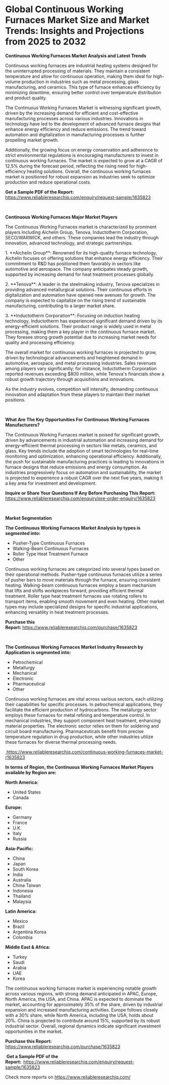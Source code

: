 <p><h1>Global Continuous Working Furnaces Market Size and Market Trends: Insights and Projections from 2025 to 2032</h1></p><p><strong>Continuous Working Furnaces Market Analysis and Latest Trends</strong></p>
<p><p>Continuous working furnaces are industrial heating systems designed for the uninterrupted processing of materials. They maintain a consistent temperature and allow for continuous operation, making them ideal for high-volume production in industries such as metal processing, glass manufacturing, and ceramics. This type of furnace enhances efficiency by minimizing downtime, ensuring better control over temperature distribution and product quality.</p><p>The Continuous Working Furnaces Market is witnessing significant growth, driven by the increasing demand for efficient and cost-effective manufacturing processes across various industries. Innovations in technology have led to the development of advanced furnace designs that enhance energy efficiency and reduce emissions. The trend toward automation and digitalization in manufacturing processes is further propelling market growth.</p><p>Additionally, the growing focus on energy conservation and adherence to strict environmental regulations is encouraging manufacturers to invest in continuous working furnaces. The market is expected to grow at a CAGR of 12.5% during the forecast period, reflecting the rising need for high-efficiency heating solutions. Overall, the continuous working furnaces market is positioned for robust expansion as industries seek to optimize production and reduce operational costs.</p></p>
<p><strong>Get a Sample PDF of the Report:&nbsp;</strong> <a href="https://www.reliableresearchiq.com/enquiry/request-sample/1635823?utm_campaign=3107&utm_medium=2&utm_source=Github&utm_content=ia&utm_term=23032025&utm_id=continuous-working-furnaces">https://www.reliableresearchiq.com/enquiry/request-sample/1635823</a></p>
<p>&nbsp;</p>
<p><strong>Continuous Working Furnaces Major Market Players</strong></p>
<p><p>The Continuous Working Furnaces market is characterized by prominent players including Aichelin Group, Tenova, Inductotherm Corporation, SECO/WARWICK, and others. These companies lead the industry through innovation, advanced technology, and strategic partnerships.</p><p>1. **Aichelin Group**: Renowned for its high-quality furnace technology, Aichelin focuses on offering solutions that enhance energy efficiency. Their commitment to R&D has positioned them favorably in sectors like automotive and aerospace. The company anticipates steady growth, supported by increasing demand for heat treatment processes globally.</p><p>2. **Tenova**: A leader in the steelmaking industry, Tenova specializes in providing advanced metallurgical solutions. Their continuous efforts in digitalization and automation have opened new avenues for growth. The company is expected to capitalize on the rising trend of sustainable manufacturing, contributing to a larger market share.</p><p>3. **Inductotherm Corporation**: Focusing on induction heating technology, Inductotherm has experienced significant demand driven by its energy-efficient solutions. Their product range is widely used in metal processing, making them a key player in the continuous furnace market. They foresee strong growth potential due to increasing market needs for quality and processing efficiency.</p><p>The overall market for continuous working furnaces is projected to grow, driven by technological advancements and heightened demand in automotive, aerospace, and metal processing industries. Sales revenues among players vary significantly; for instance, Inductotherm Corporation reported revenues exceeding $800 million, while Tenova's financials show a robust growth trajectory through acquisitions and innovations.</p><p>As the industry evolves, competition will intensify, demanding continuous innovation and adaptation from these players to maintain their market positions.</p></p>
<p>&nbsp;</p>
<p><strong>What Are The Key Opportunities For Continuous Working Furnaces Manufacturers?</strong></p>
<p><p>The Continuous Working Furnaces market is poised for significant growth, driven by advancements in industrial automation and increasing demand for energy-efficient thermal processing in sectors like metals, ceramics, and glass. Key trends include the adoption of smart technologies for real-time monitoring and optimization, enhancing operational efficiency. Additionally, the push for sustainable manufacturing practices is leading to innovations in furnace designs that reduce emissions and energy consumption. As industries progressively focus on automation and sustainability, the market is projected to experience a robust CAGR over the next five years, making it a key area for investment and development.</p></p>
<p><strong>Inquire or Share Your Questions If Any Before Purchasing This Report:</strong> <a href="https://www.reliableresearchiq.com/enquiry/pre-order-enquiry/1635823?utm_campaign=3107&utm_medium=2&utm_source=Github&utm_content=ia&utm_term=23032025&utm_id=continuous-working-furnaces">https://www.reliableresearchiq.com/enquiry/pre-order-enquiry/1635823</a></p>
<p>&nbsp;</p>
<p><strong>Market Segmentation</strong></p>
<p><strong>The Continuous Working Furnaces Market Analysis by types is segmented into:</strong></p>
<p><ul><li>Pusher-Type Continuous Furnaces</li><li>Walking-Beam Continuous Furnaces</li><li>Roller Type Heat Treatment Furnace</li><li>Other</li></ul></p>
<p><p>Continuous working furnaces are categorized into several types based on their operational methods. Pusher-type continuous furnaces utilize a series of pusher bars to move materials through the furnace, ensuring consistent heating. Walking-beam continuous furnaces employ a beam mechanism that lifts and shifts workpieces forward, providing efficient thermal treatment. Roller type heat treatment furnaces use rotating rollers to transport items, enabling smooth movement and even heating. Other market types may include specialized designs for specific industrial applications, enhancing versatility in heat treatment processes.</p></p>
<p><strong>Purchase this Report:&nbsp;</strong><a href="https://www.reliableresearchiq.com/purchase/1635823?utm_campaign=3107&utm_medium=2&utm_source=Github&utm_content=ia&utm_term=23032025&utm_id=continuous-working-furnaces">https://www.reliableresearchiq.com/purchase/1635823</a></p>
<p>&nbsp;</p>
<p><strong>The Continuous Working Furnaces Market Industry Research by Application is segmented into:</strong></p>
<p><ul><li>Petrochemical</li><li>Metallurgy</li><li>Mechanical</li><li>Electronic</li><li>Pharmaceutical</li><li>Other</li></ul></p>
<p><p>Continuous working furnaces are vital across various sectors, each utilizing their capabilities for specific processes. In petrochemical applications, they facilitate the efficient production of hydrocarbons. The metallurgy sector employs these furnaces for metal refining and temperature control. In mechanical industries, they support component heat treatment, enhancing material properties. The electronic sector relies on them for soldering and circuit board manufacturing. Pharmaceuticals benefit from precise temperature regulation in drug production, while other industries utilize these furnaces for diverse thermal processing needs.</p></p>
<p><a href="https://www.reliableresearchiq.com/continuous-working-furnaces-market-r1635823?utm_campaign=3107&utm_medium=2&utm_source=Github&utm_content=ia&utm_term=23032025&utm_id=continuous-working-furnaces">&nbsp;https://www.reliableresearchiq.com/continuous-working-furnaces-market-r1635823</a></p>
<p><strong>In terms of Region, the Continuous Working Furnaces Market Players available by Region are:</strong></p>
<p>
    <p> <strong> North America: </strong>
        <ul>
            <li>United States</li>
            <li>Canada</li>
        </ul>
        </p> 
    <p> <strong> Europe: </strong>
        <ul>
            <li>Germany</li>
            <li>France</li>
            <li>U.K.</li>
            <li>Italy</li>
            <li>Russia</li>
        </ul>
        </p> 
    <p> <strong> Asia-Pacific: </strong>
        <ul>
            <li>China</li>
            <li>Japan</li>
            <li>South Korea</li>
            <li>India</li>
            <li>Australia</li>
            <li>China Taiwan</li>
            <li>Indonesia</li>
            <li>Thailand</li>
            <li>Malaysia</li>
        </ul>
        </p> 
    <p> <strong> Latin America: </strong>
        <ul>
            <li>Mexico</li>
            <li>Brazil</li>
            <li>Argentina Korea</li>
            <li>Colombia</li>
        </ul>
        </p> 
    <p> <strong> Middle East & Africa: </strong>
        <ul>
            <li>Turkey</li>
            <li>Saudi</li>
            <li>Arabia</li>
            <li>UAE</li>
            <li>Korea</li>
        </ul>
    </p>
    </p>
<p><p>The continuous working furnaces market is experiencing notable growth across various regions, with strong demand anticipated in APAC, Europe, North America, the USA, and China. APAC is expected to dominate the market, accounting for approximately 35% of the share, driven by industrial expansion and increased manufacturing activities. Europe follows closely with a 30% share, while North America, including the USA, holds about 20%. China is projected to contribute around 15%, supported by its robust industrial sector. Overall, regional dynamics indicate significant investment opportunities in the market.</p></p>
<p><strong>Purchase this Report: </strong><a href="https://www.reliableresearchiq.com/purchase/1635823?utm_campaign=3107&utm_medium=2&utm_source=Github&utm_content=ia&utm_term=23032025&utm_id=continuous-working-furnaces">https://www.reliableresearchiq.com/purchase/1635823</a></p>
<p>&nbsp;<strong>Get a Sample PDF of the Report:&nbsp;&nbsp;</strong><a href="https://www.reliableresearchiq.com/enquiry/request-sample/1635823?utm_campaign=3107&utm_medium=2&utm_source=Github&utm_content=ia&utm_term=23032025&utm_id=continuous-working-furnaces">https://www.reliableresearchiq.com/enquiry/request-sample/1635823</a></p>
<p><strong></strong></p>
<p>Check more reports on <a href="https://www.reliableresearchiq.com/?utm_campaign=3107&utm_medium=2&utm_source=Github&utm_content=ia&utm_term=23032025&utm_id=continuous-working-furnaces">https://www.reliableresearchiq.com/</a></p>